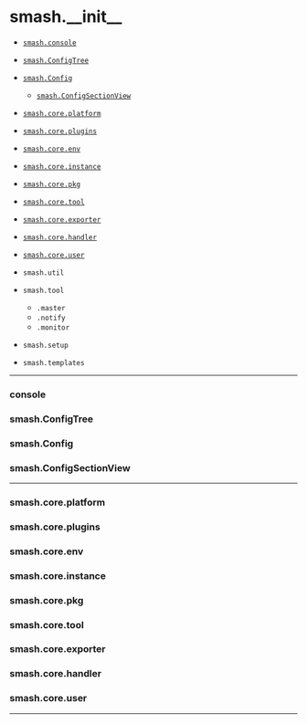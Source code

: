 # smash.\_\_init__

- [`smash.console`](#console)

- [`smash.ConfigTree`](#smashconfigtree)
- [`smash.Config`](#smashconfig)
    - [`smash.ConfigSectionView`](#smashconfigsectionview)


- [`smash.core.platform`](#smashcoreplatform)
- [`smash.core.plugins`](#smashcoreplugins)
- [`smash.core.env`](#smashcoreenv)
- [`smash.core.instance`](#smashcoreinstance)
- [`smash.core.pkg`](#smashcorepkg)
- [`smash.core.tool`](#smashcoretool)
- [`smash.core.exporter`](#smashcoreexporter)
- [`smash.core.handler`](#smashcorehandler)
- [`smash.core.user`](#smashcoreuser)


- `smash.util`
- `smash.tool`
    - `.master`
    - `.notify`
    - `.monitor`
- `smash.setup`
- `smash.templates`


---

### console

### smash.ConfigTree

### smash.Config

### smash.ConfigSectionView

---

### smash.core.platform

### smash.core.plugins

### smash.core.env

### smash.core.instance

### smash.core.pkg

### smash.core.tool

### smash.core.exporter

### smash.core.handler

### smash.core.user

---

